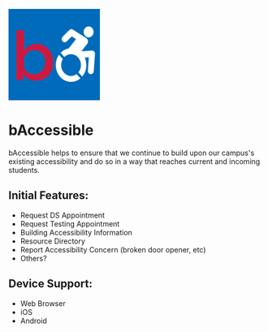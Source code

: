 [logo]: /assets/apple-touch-icon.png "bAccessible Logo"
![alt text][logo]
# bAccessible

bAccessible helps to ensure that we continue to build upon our campus's existing accessibility and do so in a way that reaches current and incoming students.

## Initial Features:
- Request DS Appointment
- Request Testing Appointment
- Building Accessibility Information
- Resource Directory
- Report Accessibility Concern (broken door opener, etc)
- Others?

## Device Support:
- Web Browser
- iOS
- Android
